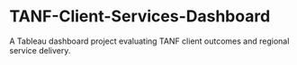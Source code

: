 # TANF-Client-Services-Dashboard
A Tableau dashboard project evaluating TANF client outcomes and regional service delivery.
